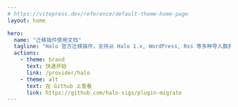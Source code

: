 ```yaml
---
# https://vitepress.dev/reference/default-theme-home-page
layout: home

hero:
  name: "迁移插件使用文档"
  tagline: "Halo 官方迁移插件，支持从 Halo 1.x, WordPress, Rss 等多种导入数据至 Halo 中。"
  actions:
    - theme: brand
      text: 快速开始
      link: /provider/halo
    - theme: alt
      text: 在 Github 上查看
      link: https://github.com/halo-sigs/plugin-migrate
---
```


<script setup>
import { VPTeamMembers } from 'vitepress/theme'

const members = [
  {
    avatar: 'https://www.github.com/ruibaby.png',
    name: 'Ryan Wang',
    title: 'Creator',
    org: 'Halo-dev',
    orgLink: 'https://github.com/halo-dev',
    links: [
      { icon: 'github', link: 'https://github.com/ruibaby' },
    ]
  },
  {
    avatar: 'https://www.github.com/lilgg.png',
    name: 'Takagi',
    title: 'Developer',
    org: 'Halo-dev',
    orgLink: 'https://github.com/halo-dev',
    links: [
      { icon: 'github', link: 'https://github.com/lilgg' },
    ]
  },
  {
    avatar: 'https://www.github.com/guqing.png',
    name: 'guqing',
    title: 'Developer',
    org: 'Halo-dev',
    orgLink: 'https://github.com/halo-dev',
    links: [
      { icon: 'github', link: 'https://github.com/guqing' },
    ]
  },
]
</script>

<VPTeamMembers size="small" :members="members" />

<style>
:root {
  --vp-home-hero-name-color: transparent;
  --vp-home-hero-name-background: -webkit-linear-gradient(120deg, #bd34fe, #41d1ff);
}
</style>
